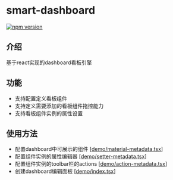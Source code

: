 # smart-dashboard

[![npm version](https://img.shields.io/npm/v/smart-dashboard.svg?style=flat-square)](https://www.npmjs.com/package/smart-dashboard)

## 介绍

基于react实现的dashboard看板引擎

## 功能

- 支持配置定义看板组件
- 支持定义需要添加的看板组件拖控能力
- 支持看板组件实例的属性设置

## 使用方法

- 配置dashboard中可展示的组件 [[demo/material-metadata.tsx](https://github.com/bruce007lee/smart-dashboard/blob/main/demo/material-metadata.tsx)]
- 配置组件实例的属性编辑器 [[demo/setter-metadata.tsx](https://github.com/bruce007lee/smart-dashboard/blob/main/demo/setter-metadata.tsx)]
- 配置组件实例的toolbar栏的actions [[demo/action-metadata.tsx](https://github.com/bruce007lee/smart-dashboard/blob/main/demo/action-metadata.tsx)]
- 创建dashboard编辑面板 [[demo/index.tsx](https://github.com/bruce007lee/smart-dashboard/blob/main/demo/index.tsx)]

